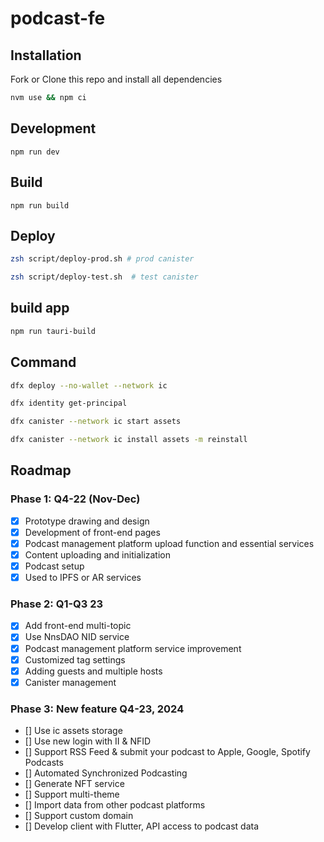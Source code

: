# podcast-fe

## Installation

Fork or Clone this repo and install all dependencies

```sh
nvm use && npm ci
```

## Development

`npm run dev`

## Build

`npm run build`

## Deploy

```bash
zsh script/deploy-prod.sh # prod canister

zsh script/deploy-test.sh  # test canister
```

## build app

```bash
npm run tauri-build
```

## Command

```bash
dfx deploy --no-wallet --network ic

dfx identity get-principal

dfx canister --network ic start assets

dfx canister --network ic install assets -m reinstall
```

## Roadmap

### Phase 1: Q4-22 (Nov-Dec)

- [x] Prototype drawing and design
- [x] Development of front-end pages
- [x] Podcast management platform upload function and essential services
- [x] Content uploading and initialization
- [x] Podcast setup
- [x] Used to IPFS or AR services

### Phase 2: Q1-Q3 23

- [x] Add front-end multi-topic
- [x] Use NnsDAO NID service
- [x] Podcast management platform service improvement
- [x] Customized tag settings
- [x] Adding guests and multiple hosts
- [x] Canister management

### Phase 3: New feature Q4-23, 2024

- [] Use ic assets storage
- [] Use new login with II & NFID
- [] Support RSS Feed & submit your podcast to Apple, Google, Spotify Podcasts
- [] Automated Synchronized Podcasting
- [] Generate NFT service
- [] Support multi-theme
- [] Import data from other podcast platforms
- [] Support custom domain
- [] Develop client with Flutter, API access to podcast data
